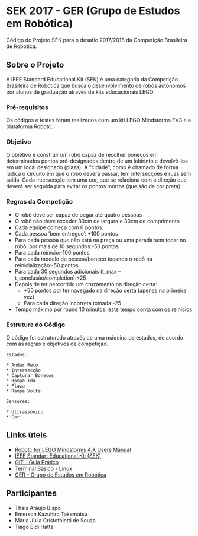 # SEK 2017 - GER (Grupo de Estudos em Robótica)

Código do Projeto SEK para o desafio 2017/2018 da Competição Brasileira de Robótica.

## Sobre o Projeto

A IEEE Standard Educational Kit (SEK) é uma categoria da Competição Brasileira de Robótica que busca o desenvolvimento de robôs autônomos por alunos de graduação através de kits educacionais LEGO.

### Pré-requisitos

Os códigos e testes foram realizados com um kit LEGO Mindstorms EV3 e a plataforma Robotc.

### Objetivo

O objetivo é construir um robô capaz de recolher bonecos em determinados pontos pré-designados dentro de um labirinto e devolvê-los em um local designado (plaza).
A "cidade", como é chamado de forma lúdica o circuito em que o robô deverá passar, tem intersecções e ruas sem saída. Cada intersecção tem uma cor, que se relaciona com a direção que deverá ser seguida para evitar os pontos mortos (que são de cor preta). 

### Regras da Competição

* O robô deve ser capaz de pegar até quatro pessoas
* O robô não deve exceder 30cm de largura e 30cm de comprimento
* Cada equipe começa com 0 pontos.
* Cada pessoa ‘bem entregue’: +100 pontos
* Para cada pessoa que não está na praça ou uma parada sem tocar no robô, por mais de 10
segundos:-50 pontos
* Para cada reinício:-100 pontos
* Para cada modelo de pessoa/boneco tocando o robô na reinicialização:-50 pontos
* Para cada 30 segundos adicionais (t_max – t_conclusão/completion):+25
* Depois de ter percorrido um cruzamento na direção certa:
    * +50 pontos por ter navegado na direção certa (apenas na primeira vez)
    * Para cada direção incorreta tomada:-25
* Tempo máximo por round 10 minutos, este tempo conta com os reinícios


### Estrutura do Código

O código foi estruturado através de uma máquina de estados, de acordo com as regras e objetivos da competição.

```
Estados:

* Andar Reto
* Intersecção
* Capturar Bonecos
* Rampa Ida
* Plaza
* Rampa Volta

Sensores:

* Ultrassônico 
* Cor 

```

## Links úteis

* [Robotc for LEGO Mindstorms 4.X Users Manual](http://help.robotc.net/WebHelpMindstorms/index.htm)
* [IEEE Standart Educational Kit (SEK)](http://www.cbrobotica.org/?page_id=64&amp;lang=pt)
* [GIT - Guia Prático](http://rogerdudler.github.io/git-guide/index.pt_BR.html)
* [Terminal Básico - Linux](https://www.linux.ime.usp.br/~lucasmmg/livecd/documentacao/documentos/terminal/Terminal_basico.html)
* [GER - Grupo de Estudos em Robótica](http://www.gerunicamp.com.br/)

## Participantes
* Thais Araujo Bispo
* Émerson Kazuhiro Takematsu 
* Maria Júlia Cristofoletti de Souza
* Tiago Eidi Hatta